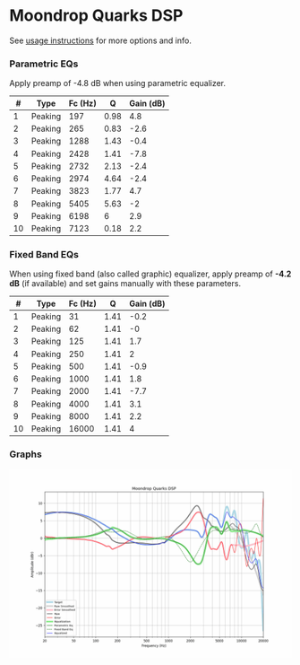 # Moondrop Quarks DSP
See [usage instructions](https://github.com/jaakkopasanen/AutoEq#usage) for more options and info.

### Parametric EQs
Apply preamp of -4.8 dB when using parametric equalizer.

|   # | Type    |   Fc (Hz) |    Q |   Gain (dB) |
|-----|---------|-----------|------|-------------|
|   1 | Peaking |       197 | 0.98 |         4.8 |
|   2 | Peaking |       265 | 0.83 |        -2.6 |
|   3 | Peaking |      1288 | 1.43 |        -0.4 |
|   4 | Peaking |      2428 | 1.41 |        -7.8 |
|   5 | Peaking |      2732 | 2.13 |        -2.4 |
|   6 | Peaking |      2974 | 4.64 |        -2.4 |
|   7 | Peaking |      3823 | 1.77 |         4.7 |
|   8 | Peaking |      5405 | 5.63 |        -2   |
|   9 | Peaking |      6198 | 6    |         2.9 |
|  10 | Peaking |      7123 | 0.18 |         2.2 |

### Fixed Band EQs
When using fixed band (also called graphic) equalizer, apply preamp of **-4.2 dB** (if available) and set gains manually with these parameters.

|   # | Type    |   Fc (Hz) |    Q |   Gain (dB) |
|-----|---------|-----------|------|-------------|
|   1 | Peaking |        31 | 1.41 |        -0.2 |
|   2 | Peaking |        62 | 1.41 |        -0   |
|   3 | Peaking |       125 | 1.41 |         1.7 |
|   4 | Peaking |       250 | 1.41 |         2   |
|   5 | Peaking |       500 | 1.41 |        -0.9 |
|   6 | Peaking |      1000 | 1.41 |         1.8 |
|   7 | Peaking |      2000 | 1.41 |        -7.7 |
|   8 | Peaking |      4000 | 1.41 |         3.1 |
|   9 | Peaking |      8000 | 1.41 |         2.2 |
|  10 | Peaking |     16000 | 1.41 |         4   |

### Graphs
![](./Moondrop%20Quarks%20DSP.png)
